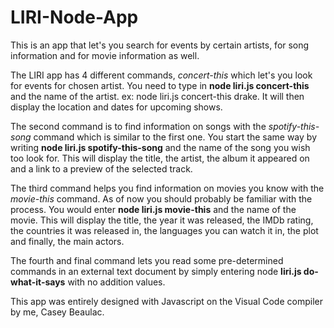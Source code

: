 # LIRI-Node-App

This is an app that let's you search for events by certain artists, for song information and for movie information as well.

The LIRI app has 4 different commands, *concert-this* which let's you look for events for chosen artist. You need to type in **node liri.js concert-this** and the name of the artist. ex: node liri.js concert-this drake. It will then display the location and dates for upcoming shows.

The second command is to find information on songs with the *spotify-this-song* command which is similar to the first one. You start the same way by writing **node liri.js spotify-this-song** and the name of the song you wish too look for. This will display the title, the artist, the album it appeared on and a link to a preview of the selected track.

The third command helps you find information on movies you know with the *movie-this* command. As of now you should probably be familiar with the process. You would enter **node liri.js movie-this** and the name of the movie. This will display the title, the year it was released, the IMDb rating, the countries it was released in, the languages you can watch it in, the plot and finally, the main actors.

The fourth and final command lets you read some pre-determined commands in an external text document by simply entering node **liri.js do-what-it-says** with no addition values.


This app was entirely designed with Javascript on the Visual Code compiler by me, Casey Beaulac.
